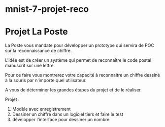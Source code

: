 # mnist-7-projet-reco

# Projet La Poste

La Poste vous mandate pour développer un prototype qui servira de POC sur la reconnaissance de chiffre.

L'idée est de créer un système qui permet de reconnaître le code postal manuscrit sur une lettre.

Pour ce faire vous montrerez votre capacité à reconnaitre un chiffre dessiné à la souris par n'importe quel utilisateur. 


A vous de déterminer les grandes étapes du projet et de le réaliser.


Projet :
1. Modèle avec enregistrement
1. Dessiner un chiffre dans un logiciel tiers et faire le test
1. développer l'interface pour dessiner un nombre
